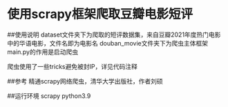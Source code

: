 # 使用scrapy框架爬取豆瓣电影短评
##使用说明
dataset文件夹下为爬取的短评数据集，来自豆瓣2021年度热门电影中的华语电影，文件名即为电影名
douban_movie文件夹下为爬虫主体框架
main.py的作用是启动爬虫

爬虫使用了一些tricks避免被封IP，详见代码注释


##参考
精通scrapy网络爬虫，清华大学出版社，作者刘硕


##运行环境
scrapy
python3.9
